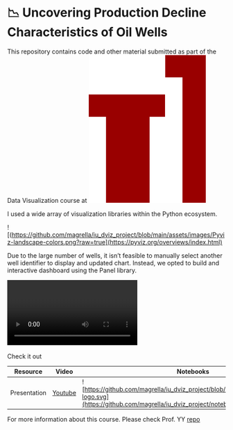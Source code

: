 #  📉 Uncovering Production Decline Characteristics of Oil Wells

This repository contains code and other material submitted as part of the Data Visualization course at ![IU](https://github.com/magrella/iu_dviz_project/blob/main/assets/logos/Indiana_Hoosiers_logo.svg)

I used a wide array of visualization libraries within the Python ecosystem.

<!-- ![[PyData](assets\images\Pyviz-landscape-colors.png](https://pyviz.org/overviews/index.html) -->

![(https://github.com/magrella/iu_dviz_project/blob/main/assets/images/Pyviz-landscape-colors.png?raw=true](https://pyviz.org/overviews/index.html)

Due to the large number of wells, it isn’t feasible to manually select another well identifier to display and updated chart. Instead, we opted to build and interactive dashboard using the Panel library.

![Panel dashboard](https://github.com/magrella/iu_dviz_project/blob/main/assets/videos/panel_dashboard_demo.mp4?raw=true)


Check it out

Resource | Video | Notebooks |
|--------|-------|-----------|
| Presentation | [Youtube](https://youtu.be/Rr8mnMP5E4A) | ![https://github.com/magrella/iu_dviz_project/blob/main/assets/logos/jupyter-logo.svg](https://github.com/magrella/iu_dviz_project/notebooks/final_project.ipynb) |

For more information about this course. Please check Prof. YY [repo](https://github.com/yy/dviz-course/wiki/Project-deliverables)
